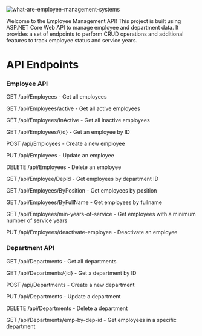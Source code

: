 ![what-are-employee-management-systems](https://github.com/user-attachments/assets/a0eff6e0-e841-4cc3-8a43-c4cbf118758e)

Welcome to the Employee Management API! This project is built using ASP.NET Core Web API to manage employee and department data. It provides a set of endpoints to perform CRUD operations and additional features to track employee status and service years.

# API Endpoints

### Employee API

GET /api/Employees - Get all employees

GET /api/Employees/active - Get all active employees

GET /api/Employees/InActive - Get all inactive employees

GET /api/Employees/{id} - Get an employee by ID

POST /api/Employees - Create a new employee

PUT /api/Employees - Update an employee

DELETE /api/Employees - Delete an employee

GET /api/Employee/DepId - Get employees by department ID

GET /api/Employees/ByPosition - Get employees by position

GET /api/Employees/ByFullName - Get employees by fullname

GET /api/Employees/min-years-of-service - Get employees with a minimum number of service years

PUT /api/Employees/deactivate-employee - Deactivate an employee

### Department API

GET /api/Departments - Get all departments

GET /api/Departments/{id} - Get a department by ID

POST /api/Departments - Create a new department

PUT /api/Departments - Update a department

DELETE /api/Departments - Delete a department

GET /api/Departments/emp-by-dep-id - Get employees in a specific department

